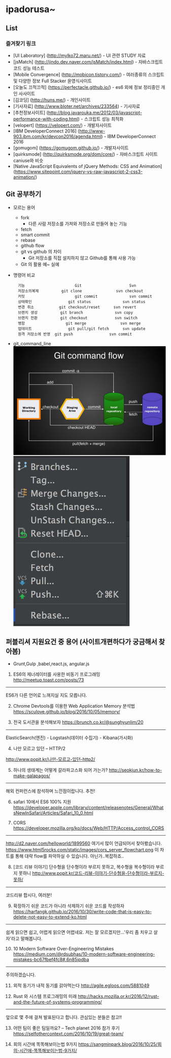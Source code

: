 # ipadorusa~

## List

### **즐겨찾기 링크**
- [UI Laboratory] (http://mylko72.maru.net/) - UI 관련 STUDY 자료
- [jsMatch] (http://jindo.dev.naver.com/jsMatch/index.html) - 자바스크립트 코드 성능 테스트
- [Mobile Convergence] (http://mobicon.tistory.com/) - 여러종류의 스크립트 및 다양한 정보 Full Stacker 윤영식사이트
- [오늘도 끄적끄적] (https://perfectacle.github.io/) - es6 외에 정보 정리중인 개인 사사이트
- [김코딩] (http://huns.me/) - 개인사이트
- [기사자료] (http://www.bloter.net/archives/233564) - 기사자료
- [추천정보사이트] (http://blog.javarouka.me/2012/03/javascript-performance-with-coding.html) - 스크립트 성능 최적화
- [velopert] (https://velopert.com/) - 개발자사이트
- [IBM DeveloperConnect 2016] (http://www-903.ibm.com/kr/devcon2016/agenda.html) - IBM DeveloperConnect 2016
- [gomugom] (https://gomugom.github.io/) - 개발자사이트
- [quirksmode] (http://quirksmode.org/dom/core/) - 자바스크립트 사이트 caniuse와 비슷
- [Native JavaScript Equivalents of jQuery Methods: CSS and Animation] (https://www.sitepoint.com/jquery-vs-raw-javascript-2-css3-animation/)


## **Git 공부하기**
- 모르는 용어
	- fork
	    - 다른 사람 저장소를 가져와 저장소로 만들어 놓는 기능
	- fetch
	- smart commit
	- rebase
	- github flow
	- git vs github 의 차이
	    - Git 저장소를 직접 설치하지 않고 Github를 통해 사용 가능
    - Git 의 활용 예~ 실예

- 명령어 비교

		기능           			Git 			        Svn
		저장소의복제    		git clone   			svn checkout
		커밋           		    git commit  			svn commit
		상태확인				git status  			svn status
		변경 취소			git checkout/reset 		svn revert
		브랜치 생성			git branch				svn copy
		브랜치 전환			git checkout			svn switch
		병함					git merge				svn merge
		업데이트				git pull/git fetch		svn update
		원격 저장소에 반영	git push				svn commit
- git_command_line
![Alt text](https://github.com/ipadorusa/2017_list/blob/master/img/git/git_command_line.jpg?raw=true)
![Alt text](https://github.com/ipadorusa/2017_list/blob/master/img/git/git_command_01.jpg?raw=true)

## 퍼블리셔 지원요건 중 용어 (사이트개편하다가 궁금해서 찾아봄)
- Grunt,Gulp ,babel,react.js, angular.js


1. ES6의 제너레이터를 사용한 비동기 프로그래밍
http://meetup.toast.com/posts/73
---
ES6가 다른 언어로 느껴지실 지도 모릅니다.

2. Chrome Devtools를 이용한 Web Application Memory 분석법
https://sculove.github.io/blog/2016/10/05/memory/

3. 전국 도서관을 분석해보자
https://brunch.co.kr/@sunghyunlim/20
---
ElasticSearch(엔진) - Logstash(데이터 수집기) - Kibana(가시화)

4. 나만 모르고 있던 – HTTP/2

http://www.popit.kr/나만-모르고-있던-http2/

5. 하나의 생태계는 어떻게 갈라파고스화 되어 가는가?
http://seokjun.kr/how-to-make-galapagos/
---
해외 컨퍼런스에 참석하며 느낀점이랍니다. 추천!

6. safari 10에서 ES6 100% 지원
https://developer.apple.com/library/content/releasenotes/General/WhatsNewInSafari/Articles/Safari_10_0.html

7. CORS
https://developer.mozilla.org/ko/docs/Web/HTTP/Access_control_CORS
- - -
http://d2.naver.com/helloworld/1899560 여기서 많이 언급되어서 찾아봤습니다.
https://www.html5rocks.com/static/images/cors_server_flowchart.png 이 차트를 통해 대략 flow를 파악하실 수 있습니다.
아닌가..복잡하죠..

8. [코드 리뷰 이야기] 단수형을 단수형이라 부르지 못하고, 복수형을 복수형이라 부르지 못하니
http://www.popit.kr/코드-리뷰-이야기-단수형을-단수형이라-부르지-못하/
---
코드리뷰 합시다, 여러분!

9. 확장하기 쉬운 코드가 아니라 삭제하기 쉬운 코드를 작성하자
https://harfangk.github.io/2016/10/30/write-code-that-is-easy-to-delete-not-easy-to-extend-ko.html
---
쉽게 읽으면 쉽고, 어렵게 읽으면 어렵네요.
저는 잘 모르겠지만...'우리 좀 치우고 살자'라고 말해봅니다.

10. 10 Modern Software Over-Engineering Mistakes
https://medium.com/@rdsubhas/10-modern-software-engineering-mistakes-bc67fbef4fc8#.6n85ipdba
---
주의하겠습니다.

11. 외적 동기가 내적 동기를 갉아먹는다
http://agile.egloos.com/5881049

12. Rust 와 시스템 프로그래밍의 미래
http://hacks.mozilla.or.kr/2016/12/rust-and-the-future-of-systems-programming/
---
앞으로 몇 주에 걸쳐 발표된다고 합니다. 관심있는 분들은 참고!!

13. 어떤 팀이 좋은 팀일까요? – Tech planet 2016 참가 후기
https://selfothercontext.com/2016/10/19/great-team/

14. 회의 시간에 똑똑해보이는법 9가지
https://sangminpark.blog/2016/10/25/회의-시간에-똑똑해보이는법-9가지/